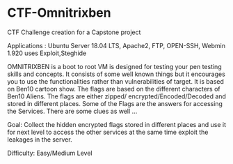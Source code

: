 # CTF-Omnitrixben
CTF Challenge creation for a Capstone project

Applications : Ubuntu Server 18.04 LTS, Apache2, FTP, OPEN-SSH, Webmin 1.920 uses Exploit,Steghide 

OMNITRIXBEN is a boot to root VM is designed for testing your pen testing skills and concepts. It consists of some well known things but it encourages you to use the functionalities rather than vulnerabilities of target. It is based on Ben10 cartoon show. The flags are based on the different characters of Ben10 Aliens. The flags are either zipped/ encrypted/Encoded/Decoded and stored in different places. Some of the Flags are the answers for accessing the Services. There are some clues as well ... 

Goal: Collect the hidden encrypted flags stored in different places and use it for next level to access the other services at the same time exploit the leakages in the server.

Difficulty: Easy/Medium Level
